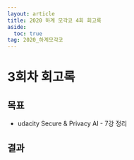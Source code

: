 ```yaml
---
layout: article
title: 2020 하계 모각코 4회 회고록
aside:
  toc: true
tag: 2020_하계모각코
---
```


# 3회차 회고록

## 목표

* udacity Secure & Privacy AI - 7강 정리

## 결과
